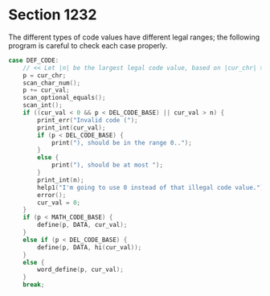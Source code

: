 # Section 1232

The different types of code values have different legal ranges; the following program is careful to check each case properly.

```c << Assignments >>+=
case DEF_CODE:
    // << Let |n| be the largest legal code value, based on |cur_chr| >>
    p = cur_chr;
    scan_char_num();
    p += cur_val;
    scan_optional_equals();
    scan_int();
    if ((cur_val < 0 && p < DEL_CODE_BASE) || cur_val > n) {
        print_err("Invalid code (");
        print_int(cur_val);
        if (p < DEL_CODE_BASE) {
            print("), should be in the range 0..");
        }
        else {
            print("), should be at most ");
        }
        print_int(n);
        help1("I'm going to use 0 instead of that illegal code value.");
        error();
        cur_val = 0;
    }
    if (p < MATH_CODE_BASE) {
        define(p, DATA, cur_val);
    }
    else if (p < DEL_CODE_BASE) {
        define(p, DATA, hi(cur_val));
    }
    else {
        word_define(p, cur_val);
    }
    break;
```
